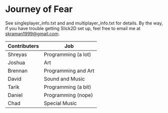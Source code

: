 Journey of Fear
===============

See singleplayer_info.txt and and multiplayer_info.txt for details.
By the way, if you have trouble getting Slick2D set up, feel free to email me at skraman1999@gmail.com.

|    Contributers   |      Job      |
| ------------- | ------------- |
| Shreyas       | Programming (a lot)   |
| Joshua        | Art   |
| Brennan       | Programming and Art   |
| David         | Sound and Music   |
| Tarik         | Programming (a bit)   |
| Daniel        | Programming (nope)   |
| Chad          | Special Music   |
